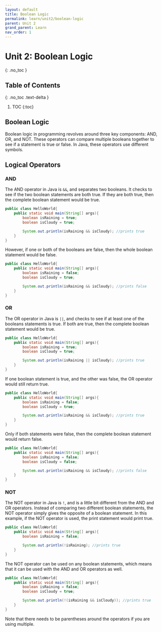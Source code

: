 ```yaml
---
layout: default
title: Boolean Logic
permalink: learn/unit2/boolean-logic
parent: Unit 2
grand_parent: Learn
nav_order: 1
---
```


# Unit 2: Boolean Logic

{: .no_toc }

## Table of Contents

{: .no_toc .text-delta }

1. TOC
   {:toc}

## Boolean Logic

Boolean logic in programming revolves around three key components: AND, OR, and NOT. These operators can compare multiple booleans together to see if a statement is true or false. In Java, these operators use different symbols.

## Logical Operators

### AND

The AND operator in Java is `&&`, and separates two booleans. It checks to see if the two boolean statements are both true. If they are both true, then the complete boolean statement would be true.

```java
public class HelloWorld{
    public static void main(String[] args){
        boolean isRaining = true;
        boolean isCloudy = true;

        System.out.println(isRaining && isCloudy); //prints true
    }
}
```

However, if one or both of the booleans are false, then the whole boolean statement would be false.

```java
public class HelloWorld{
    public static void main(String[] args){
        boolean isRaining = false;
        boolean isCloudy = true;

        System.out.println(isRaining && isCloudy); //prints false
    }
}
```

### OR

The OR operator in Java is `||`, and checks to see if at least one of the booleans statements is true. If both are true, then the complete boolean statement would be true.

```java
public class HelloWorld{
    public static void main(String[] args){
        boolean isRaining = true;
        boolean isCloudy = true;

        System.out.println(isRaining || isCloudy); //prints true
    }
}
```

If one boolean statement is true, and the other was false, the OR operator would still return true.

```java
public class HelloWorld{
    public static void main(String[] args){
        boolean isRaining = false;
        boolean isCloudy = true;

        System.out.println(isRaining && isCloudy); //prints true
    }
}
```

Only if both statements were false, then the complete boolean statement would return false.

```java
public class HelloWorld{
    public static void main(String[] args){
        boolean isRaining = false;
        boolean isCloudy = false;

        System.out.println(isRaining && isCloudy); //prints false
    }
}
```

### NOT

The NOT operator in Java is `!`, and is a little bit different from the AND and OR operators. Instead of comparing two different boolean statements, the NOT operator simply gives the opposite of a boolean statement. In this example, if the NOT operator is used, the print statement would print true.

```java
public class HelloWorld{
    public static void main(String[] args){
        boolean isRaining = false;

        System.out.println(!isRaining); //prints true
    }
}
```

The NOT operator can be used on any boolean statements, which means that it can be used with the AND and OR operators as well.

```java
public class HelloWorld{
    public static void main(String[] args){
        boolean isRaining = false;
        boolean isCloudy = true;

        System.out.println(!(isRaining && isCloudy)); //prints true
    }
}
```

Note that there needs to be parentheses around the operators if you are using multiple.
